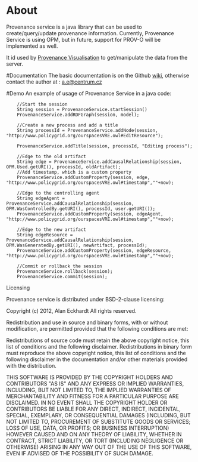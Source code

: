 # About
Provenance service is a java library that can be used to create/query/update provenance information. Currently, Provenance Service is using OPM, but in future, support for PROV-O will be implemented as well.

It id used by [Provenance Visualisation](https://github.com/alaneckhardt/Provenance-Visualisation) to get/manipulate the data from the server. 

#Documentation 
The basic documentation is on the Github [wiki](https://github.com/alaneckhardt/Provenance-Service/wiki), otherwise contact the author at : a.e@centrum.cz

#Demo 
An example of usage of Provenance Service in a java code:


		//Start the session
		String session = ProvenanceService.startSession()
		ProvenanceService.addRDFGraph(session, model);

		//Create a new process and add a title
		String processId = ProvenanceService.addNode(session, "http://www.policygrid.org/ourspacesVRE.owl#EditResource");

		ProvenanceService.addTitle(session, processId, "Editing process");

		//Edge to the old artifact
		String edge = ProvenanceService.addCausalRelationship(session, OPM.Used.getURI(), processId, oldArtifact);
		//Add timestamp, which is a custom property
		ProvenanceService.addCustomProperty(session, edge, "http://www.policygrid.org/ourspacesVRE.owl#timestamp",""+now);	
		
		//Edge to the controlling agent	
		String edgeAgent = ProvenanceService.addCausalRelationship(session, OPM.WasControlledBy.getURI(), processId, user.getURI());
		ProvenanceService.addCustomProperty(session, edgeAgent, "http://www.policygrid.org/ourspacesVRE.owl#timestamp",""+now);		
				
		//Edge to the new artifact
		String edgeResource = ProvenanceService.addCausalRelationship(session, OPM.WasGeneratedBy.getURI(), newArtifact, processId);
		ProvenanceService.addCustomProperty(session, edgeResource, "http://www.policygrid.org/ourspacesVRE.owl#timestamp",""+now);
		
		//Commit or rollback the session		
		ProvenanceService.rollback(session);
		ProvenanceService.commit(session);




Licensing

Provenance service is distributed under BSD-2-clause licensing:

Copyright (c) 2012, Alan Eckhardt All rights reserved.

Redistribution and use in source and binary forms, with or without modification, are permitted provided that the following conditions are met:

Redistributions of source code must retain the above copyright notice, this list of conditions and the following disclaimer.
Redistributions in binary form must reproduce the above copyright notice, this list of conditions and the following disclaimer in the documentation and/or other materials provided with the distribution.

THIS SOFTWARE IS PROVIDED BY THE COPYRIGHT HOLDERS AND CONTRIBUTORS "AS IS" AND ANY EXPRESS OR IMPLIED WARRANTIES, INCLUDING, BUT NOT LIMITED TO, THE IMPLIED WARRANTIES OF MERCHANTABILITY AND FITNESS FOR A PARTICULAR PURPOSE ARE DISCLAIMED. IN NO EVENT SHALL THE COPYRIGHT HOLDER OR CONTRIBUTORS BE LIABLE FOR ANY DIRECT, INDIRECT, INCIDENTAL, SPECIAL, EXEMPLARY, OR CONSEQUENTIAL DAMAGES (INCLUDING, BUT NOT LIMITED TO, PROCUREMENT OF SUBSTITUTE GOODS OR SERVICES; LOSS OF USE, DATA, OR PROFITS; OR BUSINESS INTERRUPTION) HOWEVER CAUSED AND ON ANY THEORY OF LIABILITY, WHETHER IN CONTRACT, STRICT LIABILITY, OR TORT (INCLUDING NEGLIGENCE OR OTHERWISE) ARISING IN ANY WAY OUT OF THE USE OF THIS SOFTWARE, EVEN IF ADVISED OF THE POSSIBILITY OF SUCH DAMAGE.
